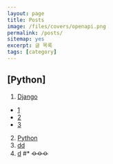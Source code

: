 ```yaml
---
layout: page
title: Posts
image: /files/covers/openapi.png
permalink: /posts/
sitemap: yes
excerpt: 글 목록
tags: [category]
---
```


## [Python]

1. [Django]()
 - [1]()
 - [2]()
 - [3]()
2. [Python]()
 3. [dd]()
 4. [d]()
 #* ~~ㅇㅇㅇ~~